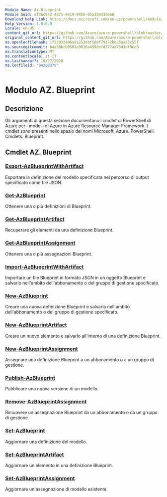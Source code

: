 ```yaml
---
Module Name: Az.Blueprint
Module Guid: ef36c942-4a71-4e19-9450-05a35843deb6
Download Help Link: https://docs.microsoft.com/en-us/powershell/module/az.blueprint
Help Version: 1.0.0.0
Locale: en-US
content_git_url: https://github.com/Azure/azure-powershell/blob/master/src/Blueprint/Blueprint/help/Az.Blueprint.md
original_content_git_url: https://github.com/Azure/azure-powershell/blob/master/src/Blueprint/Blueprint/help/Az.Blueprint.md
ms.openlocfilehash: 1722032406a81253ebf580f79172be85aa23c55f
ms.sourcegitcommit: b4a38bcb0501a9016a4998efd377aa75d3ef9ce8
ms.translationtype: MT
ms.contentlocale: it-IT
ms.lasthandoff: 10/27/2020
ms.locfileid: "94200379"
---
```

# Modulo AZ. Blueprint
## Descrizione
Gli argomenti di questa sezione documentano i cmdlet di PowerShell di Azure per i modelli di Azure in Azure Resource Manager Framework. I cmdlet sono presenti nello spazio dei nomi Microsoft. Azure. PowerShell. Cmdlets. Blueprint.

## Cmdlet AZ. Blueprint
### [Export-AzBlueprintWithArtifact](Export-AzBlueprintWithArtifact.md)
Esportare la definizione del modello specificata nel percorso di output specificato come file JSON. 

### [Get-AzBlueprint](Get-AzBlueprint.md)
Ottenere una o più definizioni di Blueprint.

### [Get-AzBlueprintArtifact](Get-AzBlueprintArtifact.md)
Recuperare gli elementi da una definizione Blueprint.

### [Get-AzBlueprintAssignment](Get-AzBlueprintAssignment.md)
Ottenere una o più assegnazioni Blueprint.

### [Import-AzBlueprintWithArtifact](Import-AzBlueprintWithArtifact.md)
Importare un file Blueprint in formato JSON in un oggetto Blueprint e salvarlo nell'ambito dell'abbonamento o del gruppo di gestione specificato.

### [New-AzBlueprint](New-AzBlueprint.md)
Creare una nuova definizione Blueprint e salvarla nell'ambito dell'abbonamento o del gruppo di gestione specificato.

### [New-AzBlueprintArtifact](New-AzBlueprintArtifact.md)
Creare un nuovo elemento e salvarlo all'interno di una definizione Blueprint.

### [New-AzBlueprintAssignment](New-AzBlueprintAssignment.md)
Assegnare una definizione Blueprint a un abbonamento o a un gruppo di gestione.

### [Publish-AzBlueprint](Publish-AzBlueprint.md)
Pubblicare una nuova versione di un modello.

### [Remove-AzBlueprintAssignment](Remove-AzBlueprintAssignment.md)
Rimuovere un'assegnazione Blueprint da un abbonamento o da un gruppo di gestione.

### [Set-AzBlueprint](Set-AzBlueprint.md)
Aggiornare una definizione del modello.

### [Set-AzBlueprintArtifact](Set-AzBlueprintArtifact.md)
Aggiornare un elemento in una definizione Blueprint.

### [Set-AzBlueprintAssignment](Set-AzBlueprintAssignment.md)
Aggiornare un'assegnazione di modello esistente.

